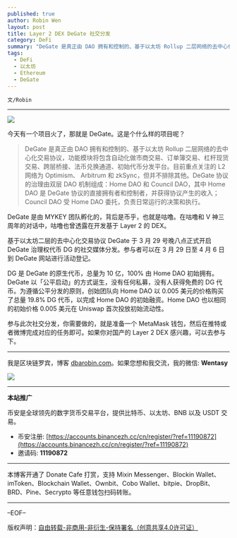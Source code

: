 ```yaml
---
published: true
author: Robin Wen
layout: post
title: Layer 2 DEX DeGate 社交分发
category: DeFi
summary: "DeGate 是真正由 DAO 拥有和控制的、基于以太坊 Rollup 二层网络的去中心化交易协议，功能模块将包含自动化做市商交易、订单簿交易、杠杆现货交易、跨层桥接、法币兑换通道、初始代币分发平台。目前重点关注的 L2 网络为 Optimism、 Arbitrum 和 zkSync，但并不排除其他。DeGate 协议的治理由双层 DAO 机制组成：Home DAO 和 Council DAO，其中 Home DAO 是 DeGate 协议的直接拥有者和控制者，并获得协议产生的收入；Council DAO 受 Home DAO 委托，负责日常运行的决策和执行。"
tags:
  - DeFi
  - 以太坊
  - Ethereum
  - DeGate
---
```


`文/Robin`

***

![](https://cdn.dbarobin.com/2ghnp0r.png)

今天有一个项目火了，那就是 DeGate。这是个什么样的项目呢？

> DeGate 是真正由 DAO 拥有和控制的、基于以太坊 Rollup 二层网络的去中心化交易协议，功能模块将包含自动化做市商交易、订单簿交易、杠杆现货交易、跨层桥接、法币兑换通道、初始代币分发平台。目前重点关注的 L2 网络为 Optimism、 Arbitrum 和 zkSync，但并不排除其他。DeGate 协议的治理由双层 DAO 机制组成：Home DAO 和 Council DAO，其中 Home DAO 是 DeGate 协议的直接拥有者和控制者，并获得协议产生的收入；Council DAO 受 Home DAO 委托，负责日常运行的决策和执行。

DeGate 是由 MYKEY 团队孵化的，背后是币乎，也就是咕噜。在咕噜和 V 神三周年的对话中，咕噜也曾透露在开发基于 Layer 2 的 DEX。

基于以太坊二层的去中心化交易协议 DeGate 于 3 月 29 号晚八点正式开启 DeGate 治理权代币 DG 的社交媒体分发。参与者可以在 3 月 29 日至 4 月 6 日到 DeGate 网站进行活动登记。

DG 是 DeGate 的原生代币，总量为 10 亿，100% 由 Home DAO 初始拥有。DeGate 以「公平启动」的方式诞生，没有任何私募，没有人获得免费的 DG 代币。为遵循公平分发的原则，创始团队向 Home DAO 以 0.005 美元的价格购买了总量 19.8% DG 代币，以完成 Home DAO 的初始融资。Home DAO 也以相同的初始价格 0.005 美元在 Uniswap 首次投放初始流动性。

参与此次社交分发，你需要做的，就是准备一个 MetaMask 钱包，然后在推特或者微博完成对应的任务即可。如果你对国产的 Layer 2 DEX 感兴趣，可以去参与下。

***

我是区块链罗宾，博客 [dbarobin.com](https://dbarobin.com/)。如果您想和我交流，我的微信: **Wentasy**

![](https://cdn.dbarobin.com/v4yywe2.png)

***

**本站推广**

币安是全球领先的数字货币交易平台，提供比特币、以太坊、BNB 以及 USDT 交易。

* 币安注册: [https://accounts.binancezh.cc/cn/register/?ref=11190872](https://accounts.binancezh.cc/cn/register/?ref=11190872)
* 邀请码: **11190872**

***

本博客开通了 Donate Cafe 打赏，支持 Mixin Messenger、Blockin Wallet、imToken、Blockchain Wallet、Ownbit、Cobo Wallet、bitpie、DropBit、BRD、Pine、Secrypto 等任意钱包扫码转账。

<center>
    <div class="--donate-button"
         data-button-id="f8b9df0d-af9a-460d-8258-d3f435445075"
    ></div>
</center>

***

–EOF–

版权声明：[自由转载-非商用-非衍生-保持署名（创意共享4.0许可证）](http://creativecommons.org/licenses/by-nc-nd/4.0/deed.zh)